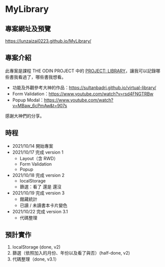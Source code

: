 # MyLibrary
## 專案網址及預覽
https://lunzaizai0223.github.io/MyLibrary/
## 專案介紹
此專案是課程 THE ODIN PROJECT 中的 [PROJECT: LIBRARY](https://www.theodinproject.com/paths/full-stack-javascript/courses/javascript/lessons/library)，讓我可以記錄哪些書我看過了，哪些書我想看。

- 功能及外觀參考大神的作品：https://sultanbadri.github.io/virtual-library/
- Form Validation：https://www.youtube.com/watch?v=rsd4FNGTRBw
- Popup Modal：https://www.youtube.com/watch?v=MBaw_6cPmAw&t=907s


感謝大神們的分享。

## 時程
- 2021/10/14 開始專案
- 2021/10/17 完成 version 1
  - Layout（含 RWD）
  - Form Validation
  - Popup
- 2021/10/18 完成 version 2
  - localStorage
  - 篩選：看了 還是 還沒
- 2021/10/19 完成 version 3
  - 館藏統計
  - 已讀 / 未讀書本卡片變色
- 2021/10/22 完成 version 3.1
  - 代碼整理
## 預計實作
1. localStorage (done, v2)
2. 篩選（依照加入的月份、年份以及看了與否）(half-done, v2)
3. 代碼整理（done, v3.1）
